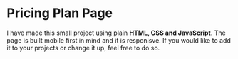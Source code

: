 # Pricing Plan Page 

I have made this small project using plain <b>HTML, CSS and JavaScript</b>. The page is built mobile first in mind and it is responisve. 
If you would like to add it to your projects or change it up, feel free to do so. 







